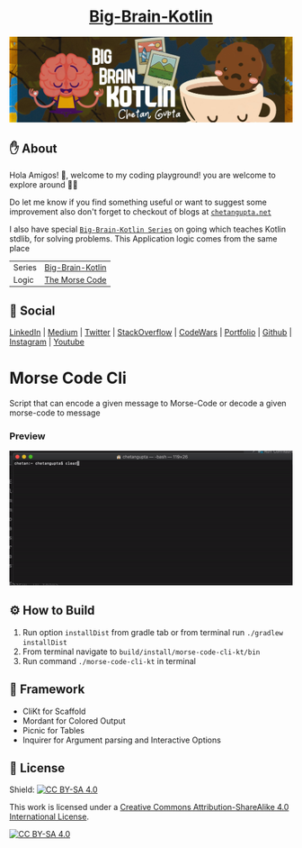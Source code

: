 <h1 align="center"><a href="https://chetangupta.net/bbk-main" target="_blank">Big-Brain-Kotlin</a>
</h1>

![Big-Brain-Kotlin](./bigBrain.jpg)

## :hand: About
Hola Amigos! 🙌, welcome to my coding playground! you are welcome to explore around 👩‍💻 

Do let me know if you find something useful or want to suggest some improvement
also don't forget to checkout of blogs at [`chetangupta.net`](https://chetangupta.net/)

I also have special [`Big-Brain-Kotlin Series`](https://chetangupta.net/bbk-main) on going which teaches Kotlin stdlib, for solving problems.
This Application logic comes from the same place

|       |  |
| ----------- | ----------- |
| Series      | [Big-Brain-Kotlin](https://chetangupta.net/bbk-main)       |
| Logic   | [The Morse Code](https://chetangupta.net/bbk6)        |

## :eyes: Social
[LinkedIn](https://bit.ly/ch8n-linkdIn) | 
[Medium](https://bit.ly/ch8n-medium-blog) | 
[Twitter](https://bit.ly/ch8n-twitter) | 
[StackOverflow](https://bit.ly/ch8n-stackOflow) | 
[CodeWars](https://bit.ly/ch8n-codewar) |
[Portfolio](https://bit.ly/ch8n-home) |
[Github](https://bit.ly/ch8n-git) |
[Instagram](https://bit.ly/ch8n-insta) |
[Youtube](https://bit.ly/ch8n-youtube) 
 
# Morse Code Cli

Script that can encode a given message to Morse-Code or decode a given morse-code to message

### Preview
 
![script-demo](./sample-morse.gif)

## :gear: How to Build

1. Run option `installDist` from gradle tab or from terminal run `./gradlew installDist`
2. From terminal navigate to `build/install/morse-code-cli-kt/bin` 
3. Run command `./morse-code-cli-kt` in terminal

## :wrench: Framework 
* CliKt for Scaffold
* Mordant for Colored Output
* Picnic for Tables 
* Inquirer for Argument parsing and Interactive Options

## :cop: License
Shield: [![CC BY-SA 4.0][cc-by-sa-shield]][cc-by-sa]

This work is licensed under a
[Creative Commons Attribution-ShareAlike 4.0 International License][cc-by-sa].

[![CC BY-SA 4.0][cc-by-sa-image]][cc-by-sa]

[cc-by-sa]: http://creativecommons.org/licenses/by-sa/4.0/
[cc-by-sa-image]: https://licensebuttons.net/l/by-sa/4.0/88x31.png
[cc-by-sa-shield]: https://img.shields.io/badge/License-CC%20BY--SA%204.0-lightgrey.svg